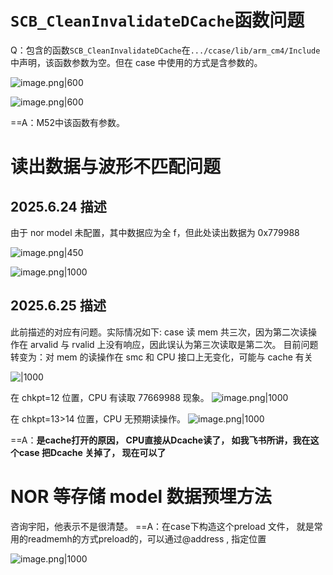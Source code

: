 # `SCB_CleanInvalidateDCache`函数问题

Q：包含的函数`SCB_CleanInvalidateDCache`在`.../ccase/lib/arm_cm4/Include`中声明，该函数参数为空。但在 case 中使用的方式是含参数的。

![image.png|600](https://lincx-img.oss-cn-shanghai.aliyuncs.com/img/20250624094714665.png)

![image.png|600](https://lincx-img.oss-cn-shanghai.aliyuncs.com/img/20250624094917465.png)

==A：M52中该函数有参数。

# 读出数据与波形不匹配问题

## 2025.6.24 描述

由于 nor model 未配置，其中数据应为全 f，但此处读出数据为 0x779988

![image.png|450](https://lincx-img.oss-cn-shanghai.aliyuncs.com/img/20250624095240439.png)

![image.png|1000](https://lincx-img.oss-cn-shanghai.aliyuncs.com/img/20250624095914352.png)

## 2025.6.25 描述

此前描述的对应有问题。实际情况如下:
case 读 mem 共三次，因为第二次读操作在 arvalid 与 rvalid 上没有响应，因此误认为第三次读取是第二次。
目前问题转变为：对 mem 的读操作在 smc 和 CPU 接口上无变化，可能与 cache 有关

![|1000](https://lincx-img.oss-cn-shanghai.aliyuncs.com/img/20250625111817589.png)

在 chkpt=12 位置，CPU 有读取 77669988 现象。
![image.png|1000](https://lincx-img.oss-cn-shanghai.aliyuncs.com/img/20250625111930789.png)

在 chkpt=13>14 位置，CPU 无预期读操作。
![image.png|1000](https://lincx-img.oss-cn-shanghai.aliyuncs.com/img/20250625112028940.png)

==A：**是cache打开的原因， CPU直接从Dcache读了， 如我飞书所讲，我在这个case 把Dcache 关掉了， 现在可以了**

# NOR 等存储 model 数据预埋方法

咨询宇阳，他表示不是很清楚。
==A：在case下构造这个preload 文件， 就是常用的readmemh的方式preload的，可以通过@address , 指定位置

![image.png|1000](https://lincx-img.oss-cn-shanghai.aliyuncs.com/img/20250625135017923.png)
